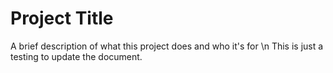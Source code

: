# Project Title

A brief description of what this project does and who it's for \n
This is just a testing to update the document.
